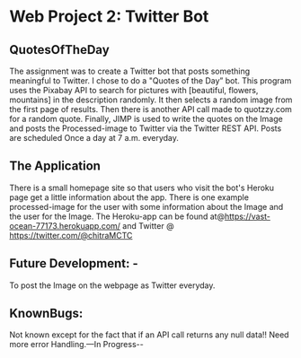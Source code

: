 # Web Project 2: Twitter Bot

## QuotesOfTheDay
The assignment was to create a Twitter bot that posts something meaningful to Twitter. I chose to do a "Quotes of the Day” bot. This program uses the Pixabay API to search for pictures with [beautiful, flowers, mountains] in the description randomly. It then selects a random image from the first page of results. Then there is another API call made to quotzzy.com for a random quote. Finally, JIMP is used to write the quotes on the Image and posts the Processed-image to Twitter via the Twitter REST API. Posts are scheduled Once a day at 7 a.m. everyday.

## The Application

There is a small homepage site so that users who visit the bot's Heroku page get a little information about the app. There is one example processed-image for the user with some information about the Image and the user for the Image.
The Heroku-app can be found at@https://vast-ocean-77173.herokuapp.com/ and Twitter @ https://twitter.com/@chitraMCTC


## Future Development: -
To post the Image on the webpage as Twitter everyday.

## KnownBugs:
Not known except for the fact that if an API call returns any null data!! Need more error Handling.—In Progress--
